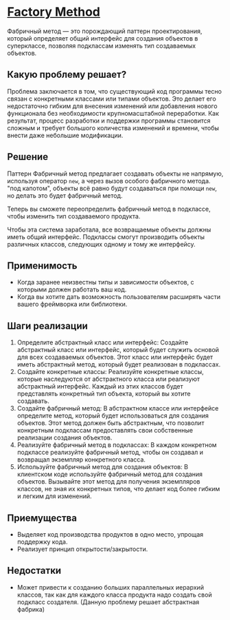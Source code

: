 # [Factory Method](https://refactoring.guru/ru/design-patterns/factory-method)

Фабричный метод — это порождающий паттерн проектирования, который определяет общий интерфейс для создания объектов в суперклассе, позволяя подклассам изменять тип создаваемых объектов.

## Какую проблему решает? 

Проблема заключается в том, что существующий код программы тесно связан с конкретными классами или типами объектов. Это делает его недостаточно гибким для внесения изменений или добавления нового функционала без необходимости крупномасштабной переработки. Как результат, процесс разработки и поддержки программы становится сложным и требует большого количества изменений и времени, чтобы внести даже небольшие модификации.

## Решение

Паттерн Фабричный метод предлагает создавать объекты не напрямую, используя оператор `new`, а через вызов особого фабричного метода. "под капотом", объекты всё равно будут создаваться при помощи `new`, но делать это будет фабричный метод.

Теперь вы сможете переопределить фабричный метод в подклассе, чтобы изменить тип создаваемого продукта.

Чтобы эта система заработала, все возвращаемые объекты должны иметь общий интерфейс. Подклассы смогут производить объекты различных классов, следующих одному и тому же интерфейсу.

## Применимость

* Когда заранее неизвестны типы и зависимости объектов, с которыми должен работать ваш код.
* Когда вы хотите дать возможность пользователям расширять части вашего фреймворка или библиотеки.

## Шаги реализации

1. Определите абстрактный класс или интерфейс: Создайте абстрактный класс или интерфейс, который будет служить основой для всех создаваемых объектов. Этот класс или интерфейс будет иметь абстрактный метод, который будет реализован в подклассах.
2. Создайте конкретные классы: Реализуйте конкретные классы, которые наследуются от абстрактного класса или реализуют абстрактный интерфейс. Каждый из этих классов будет представлять конкретный тип объекта, который вы хотите создавать.
3. Создайте фабричный метод: В абстрактном классе или интерфейсе определите метод, который будет использоваться для создания объектов. Этот метод должен быть абстрактным, что позволит конкретным подклассам предоставлять свои собственные реализации создания объектов.
4. Реализуйте фабричный метод в подклассах: В каждом конкретном подклассе реализуйте фабричный метод, чтобы он создавал и возвращал экземпляр конкретного класса.
5. Используйте фабричный метод для создания объектов: В клиентском коде используйте фабричный метод для создания объектов. Вызывайте этот метод для получения экземпляров классов, не зная их конкретных типов, что делает код более гибким и легким для изменений.

## Приемущества

* Выделяет код производства продуктов в одно место, упрощая поддержку кода.
* Реализует принцип открытости/закрытости.

## Недостатки

* Может привести к созданию больших параллельных иерархий классов, так как для каждого класса продукта надо создать свой подкласс создателя. (Данную проблему решает абстрактная фабрика)